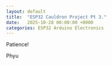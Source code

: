 ```yaml
---
layout: default
title:  "ESP32 Cauldron Project Pt 3."
date:   2025-10-28 00:00:00 +0000
categories: ESP32 Arduino Electronics
---
```


Patience!

Phyu


